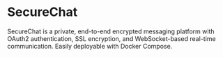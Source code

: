 # SecureChat
SecureChat is a private, end-to-end encrypted messaging platform with OAuth2 authentication, SSL encryption, and WebSocket-based real-time communication. Easily deployable with Docker Compose.
